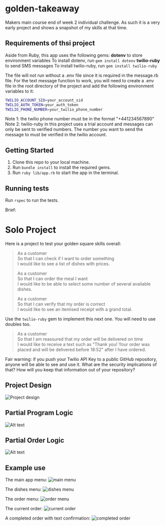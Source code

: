 # golden-takeaway

Makers main course end of week 2 individual challenge. As such it is a very early project and shows a snapshot of my skills at that time.

## Requirements of thsi project

Aside from Ruby, this app uses the following gems:
**dotenv** to store environment variables
To install dotenv, run `gem install dotenv`
**twilio-ruby** to send SMS messages
To install twilio-ruby, run `gem install twilio-ruby`

The file will not run without a .env file since it is required in the message.rb file. 
For the text message function to work, you will need to create a .env file in the root directory of the project and add the following environment variables to it:
```bash
TWILIO_ACCOUNT_SID=your_account_sid
TWILIO_AUTH_TOKEN=your_auth_token
TWILIO_PHONE_NUMBER=your_twilio_phone_number
```
Note 1: the twilio phone number must be in the format "+441234567890"
Note 2: twilio-ruby in this project uses a trial account and messages can only be sent to verified numbers. The number you want to send the message to must be verified in the twilio account.

## Getting Started

1. Clone this repo to your local machine.
2. Run `bundle install` to install the required gems.
3. Run `ruby lib/app.rb` to start the app in the terminal.

## Running tests

Run `rspec` to run the tests.

Brief:

# Solo Project

Here is a project to test your golden square skills overall:

> As a customer  
> So that I can check if I want to order something  
> I would like to see a list of dishes with prices.
> 
> As a customer  
> So that I can order the meal I want  
> I would like to be able to select some number of several available dishes.
> 
> As a customer  
> So that I can verify that my order is correct  
> I would like to see an itemised receipt with a grand total.

Use the `twilio-ruby` gem to implement this next one. You will need to use
doubles too.

> As a customer  
> So that I am reassured that my order will be delivered on time  
> I would like to receive a text such as "Thank you! Your order was placed and
> will be delivered before 18:52" after I have ordered.

Fair warning: if you push your Twilio API Key to a public GitHub repository,
anyone will be able to see and use it. What are the security implications of
that? How will you keep that information out of your repository?

## Project Design

![Project design](images/takeaway_design_mk7.png)

## Partial Program Logic

![Alt text](images/partial_program_logic.png)

## Partial Order Logic

![Alt text](images/partial_order_logic.png)

## Example use

The main app menu:
![main menu](images/main-menu.png)

The dishes menu:
![dishes menu](images/food-menu.png)

The order menu:
![order menu](images/order-menu.png)

The current order:
![current order](images/current-order.png)

A completed order with text confirmation:
![completed order](images/completed-order.png)